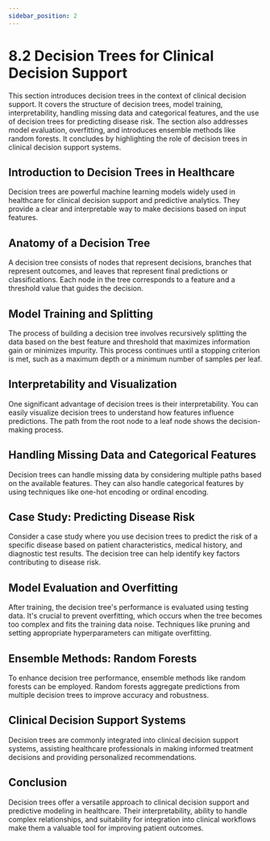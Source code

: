 ```yaml
---
sidebar_position: 2
---
```


# 8.2 Decision Trees for Clinical Decision Support
This section introduces decision trees in the context of clinical decision support. It covers the structure of decision trees, model training, interpretability, handling missing data and categorical features, and the use of decision trees for predicting disease risk. The section also addresses model evaluation, overfitting, and introduces ensemble methods like random forests. It concludes by highlighting the role of decision trees in clinical decision support systems.
## Introduction to Decision Trees in Healthcare

Decision trees are powerful machine learning models widely used in healthcare for clinical decision support and predictive analytics. They provide a clear and interpretable way to make decisions based on input features.

## Anatomy of a Decision Tree

A decision tree consists of nodes that represent decisions, branches that represent outcomes, and leaves that represent final predictions or classifications. Each node in the tree corresponds to a feature and a threshold value that guides the decision.

## Model Training and Splitting

The process of building a decision tree involves recursively splitting the data based on the best feature and threshold that maximizes information gain or minimizes impurity. This process continues until a stopping criterion is met, such as a maximum depth or a minimum number of samples per leaf.

## Interpretability and Visualization

One significant advantage of decision trees is their interpretability. You can easily visualize decision trees to understand how features influence predictions. The path from the root node to a leaf node shows the decision-making process.

## Handling Missing Data and Categorical Features

Decision trees can handle missing data by considering multiple paths based on the available features. They can also handle categorical features by using techniques like one-hot encoding or ordinal encoding.

## Case Study: Predicting Disease Risk

Consider a case study where you use decision trees to predict the risk of a specific disease based on patient characteristics, medical history, and diagnostic test results. The decision tree can help identify key factors contributing to disease risk.

## Model Evaluation and Overfitting

After training, the decision tree's performance is evaluated using testing data. It's crucial to prevent overfitting, which occurs when the tree becomes too complex and fits the training data noise. Techniques like pruning and setting appropriate hyperparameters can mitigate overfitting.

## Ensemble Methods: Random Forests

To enhance decision tree performance, ensemble methods like random forests can be employed. Random forests aggregate predictions from multiple decision trees to improve accuracy and robustness.

## Clinical Decision Support Systems

Decision trees are commonly integrated into clinical decision support systems, assisting healthcare professionals in making informed treatment decisions and providing personalized recommendations.

## Conclusion

Decision trees offer a versatile approach to clinical decision support and predictive modeling in healthcare. Their interpretability, ability to handle complex relationships, and suitability for integration into clinical workflows make them a valuable tool for improving patient outcomes.

